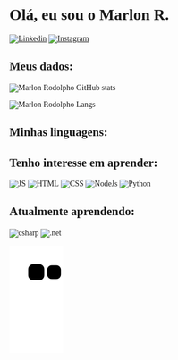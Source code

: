 <span style="font-family:ISOCPEUR;">

# Olá, eu sou o Marlon R.


[![Linkedin](https://img.shields.io/badge/LinkedIn-0077B5?style=for-the-badge&logo=linkedin&logoColor=white)](https://www.linkedin.com/in/marlon-r-052b80180)
[![Instagram](https://img.shields.io/badge/Instagram-E4405F?style=for-the-badge&logo=instagram&logoColor=white)](https://www.instagram.com/om4rl0n)

## Meus dados:
  

![Marlon Rodolpho GitHub stats](https://github-readme-stats.vercel.app/api?username=M3str3BR&show_icons=true&theme=tokyonight)

![Marlon Rodolpho Langs](https://github-readme-stats.vercel.app/api/top-langs/?username=M3str3BR&layout=compact&theme=tokyonight)

## Minhas linguagens:

## Tenho interesse em aprender:

![JS](https://img.shields.io/badge/JavaScript-F7DF1E?style=for-the-badge&logo=javascript&logoColor=black)
![HTML](https://img.shields.io/badge/HTML-239120?style=for-the-badge&logo=html5&logoColor=white)
![CSS](https://img.shields.io/badge/CSS-239120?&style=for-the-badge&logo=css3&logoColor=white)
![NodeJs](https://img.shields.io/badge/Node.js-43853D?style=for-the-badge&logo=node.js&logoColor=white)
![Python](https://img.shields.io/badge/Python-3776AB?style=for-the-badge&logo=python&logoColor)

## Atualmente aprendendo:
  
![csharp](https://img.shields.io/badge/C%23-239120?style=for-the-badge&logo=c-sharp&logoColor)
![.net](https://img.shields.io/badge/.NET-5C2D91?style=for-the-badge&logo=.net&logoColor=white)
  
![Snake animation](https://github.com/M3str3BR/M3str3BR/blob/output/github-contribution-grid-snake.svg)
